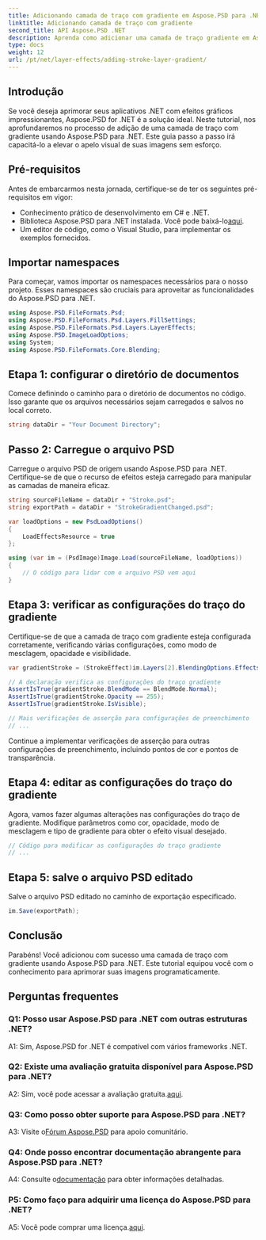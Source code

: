 ```yaml
---
title: Adicionando camada de traço com gradiente em Aspose.PSD para .NET
linktitle: Adicionando camada de traço com gradiente
second_title: API Aspose.PSD .NET
description: Aprenda como adicionar uma camada de traço gradiente em Aspose.PSD para .NET. Eleve suas habilidades de manipulação de imagens com este tutorial abrangente.
type: docs
weight: 12
url: /pt/net/layer-effects/adding-stroke-layer-gradient/
---
```

## Introdução

Se você deseja aprimorar seus aplicativos .NET com efeitos gráficos impressionantes, Aspose.PSD for .NET é a solução ideal. Neste tutorial, nos aprofundaremos no processo de adição de uma camada de traço com gradiente usando Aspose.PSD para .NET. Este guia passo a passo irá capacitá-lo a elevar o apelo visual de suas imagens sem esforço.

## Pré-requisitos

Antes de embarcarmos nesta jornada, certifique-se de ter os seguintes pré-requisitos em vigor:

- Conhecimento prático de desenvolvimento em C# e .NET.
-  Biblioteca Aspose.PSD para .NET instalada. Você pode baixá-lo[aqui](https://releases.aspose.com/psd/net/).
- Um editor de código, como o Visual Studio, para implementar os exemplos fornecidos.

## Importar namespaces

Para começar, vamos importar os namespaces necessários para o nosso projeto. Esses namespaces são cruciais para aproveitar as funcionalidades do Aspose.PSD para .NET.

```csharp
using Aspose.PSD.FileFormats.Psd;
using Aspose.PSD.FileFormats.Psd.Layers.FillSettings;
using Aspose.PSD.FileFormats.Psd.Layers.LayerEffects;
using Aspose.PSD.ImageLoadOptions;
using System;
using Aspose.PSD.FileFormats.Core.Blending;
```

## Etapa 1: configurar o diretório de documentos

Comece definindo o caminho para o diretório de documentos no código. Isso garante que os arquivos necessários sejam carregados e salvos no local correto.

```csharp
string dataDir = "Your Document Directory";
```

## Passo 2: Carregue o arquivo PSD

Carregue o arquivo PSD de origem usando Aspose.PSD para .NET. Certifique-se de que o recurso de efeitos esteja carregado para manipular as camadas de maneira eficaz.

```csharp
string sourceFileName = dataDir + "Stroke.psd";
string exportPath = dataDir + "StrokeGradientChanged.psd";

var loadOptions = new PsdLoadOptions()
{
    LoadEffectsResource = true
};

using (var im = (PsdImage)Image.Load(sourceFileName, loadOptions))
{
    // O código para lidar com o arquivo PSD vem aqui
}
```

## Etapa 3: verificar as configurações do traço do gradiente

Certifique-se de que a camada de traço com gradiente esteja configurada corretamente, verificando várias configurações, como modo de mesclagem, opacidade e visibilidade.

```csharp
var gradientStroke = (StrokeEffect)im.Layers[2].BlendingOptions.Effects[0];

// A declaração verifica as configurações do traço gradiente
AssertIsTrue(gradientStroke.BlendMode == BlendMode.Normal);
AssertIsTrue(gradientStroke.Opacity == 255);
AssertIsTrue(gradientStroke.IsVisible);

// Mais verificações de asserção para configurações de preenchimento
// ...
```

Continue a implementar verificações de asserção para outras configurações de preenchimento, incluindo pontos de cor e pontos de transparência.

## Etapa 4: editar as configurações do traço do gradiente

Agora, vamos fazer algumas alterações nas configurações do traço de gradiente. Modifique parâmetros como cor, opacidade, modo de mesclagem e tipo de gradiente para obter o efeito visual desejado.

```csharp
// Código para modificar as configurações do traço gradiente
// ...
```

## Etapa 5: salve o arquivo PSD editado

Salve o arquivo PSD editado no caminho de exportação especificado.

```csharp
im.Save(exportPath);
```

## Conclusão

Parabéns! Você adicionou com sucesso uma camada de traço com gradiente usando Aspose.PSD para .NET. Este tutorial equipou você com o conhecimento para aprimorar suas imagens programaticamente.

## Perguntas frequentes

### Q1: Posso usar Aspose.PSD para .NET com outras estruturas .NET?

A1: Sim, Aspose.PSD for .NET é compatível com vários frameworks .NET.

### Q2: Existe uma avaliação gratuita disponível para Aspose.PSD para .NET?

 A2: Sim, você pode acessar a avaliação gratuita.[aqui](https://releases.aspose.com/).

### Q3: Como posso obter suporte para Aspose.PSD para .NET?

 A3: Visite o[Fórum Aspose.PSD](https://forum.aspose.com/c/psd/34) para apoio comunitário.

### Q4: Onde posso encontrar documentação abrangente para Aspose.PSD para .NET?

 A4: Consulte o[documentação](https://reference.aspose.com/psd/net/) para obter informações detalhadas.

### P5: Como faço para adquirir uma licença do Aspose.PSD para .NET?

 A5: Você pode comprar uma licença.[aqui](https://purchase.aspose.com/buy).